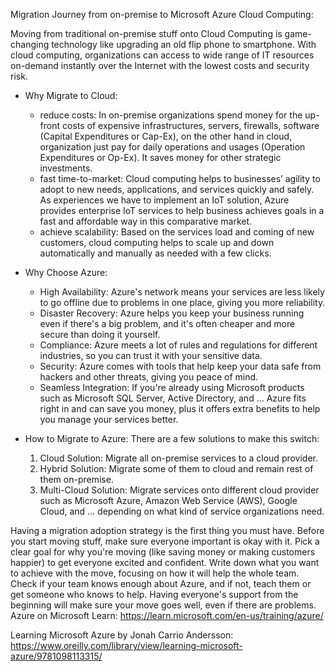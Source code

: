 Migration Journey from on-premise to Microsoft Azure Cloud Computing:

Moving from traditional on-premise stuff onto Cloud Computing is game-changing technology like upgrading an old flip phone to smartphone.
With cloud computing, organizations can access to wide range of IT resources on-demand instantly over the Internet with the lowest costs and security risk.

- Why Migrate to Cloud:

  - reduce costs: In on-premise organizations spend money for the up-front costs of expensive infrastructures, servers, firewalls, software (Capital Expenditures or Cap-Ex), on the other hand in cloud, organization just pay for daily operations and usages (Operation Expenditures or Op-Ex). It saves money for other strategic investments.
  - fast time-to-market: Cloud computing helps to businesses’ agility to adopt to new needs, applications, and services quickly and safely. As experiences we have to implement an IoT solution, Azure provides enterprise IoT services to help business achieves goals in a fast and affordable way in this comparative market.
  - achieve scalability: Based on the services load and coming of new customers, cloud computing helps to scale up and down automatically and manually as needed with a few clicks.

- Why Choose Azure:

  - High Availability: Azure's network means your services are less likely to go offline due to problems in one place, giving you more reliability.
  - Disaster Recovery: Azure helps you keep your business running even if there's a big problem, and it's often cheaper and more secure than doing it yourself.
  - Compliance: Azure meets a lot of rules and regulations for different industries, so you can trust it with your sensitive data.
  - Security: Azure comes with tools that help keep your data safe from hackers and other threats, giving you peace of mind.
  - Seamless Integration: If you're already using Microsoft products such as Microsoft SQL Server, Active Directory, and ... Azure fits right in and can save you money, plus it offers extra benefits to help you manage your services better.

- How to Migrate to Azure:
  There are a few solutions to make this switch:
  1. Cloud Solution: Migrate all on-premise services to a cloud provider.
  2. Hybrid Solution: Migrate some of them to cloud and remain rest of them on-premise.
  3. Multi-Cloud Solution: Migrate services onto different cloud provider such as Microsoft Azure, Amazon Web Service (AWS), Google Cloud, and … depending on what kind of service organizations need.

Having a migration adoption strategy is the first thing you must have. Before you start moving stuff, make sure everyone important is okay with it. Pick a clear goal for why you're moving (like saving money or making customers happier) to get everyone excited and confident.
Write down what you want to achieve with the move, focusing on how it will help the whole team. Check if your team knows enough about Azure, and if not, teach them or get someone who knows to help.
Having everyone's support from the beginning will make sure your move goes well, even if there are problems.
Azure on Microsoft Learn:
https://learn.microsoft.com/en-us/training/azure/

Learning Microsoft Azure by Jonah Carrio Andersson:
https://www.oreilly.com/library/view/learning-microsoft-azure/9781098113315/
